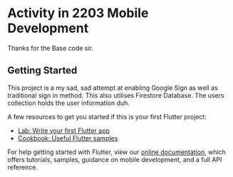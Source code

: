 # Activity in 2203 Mobile Development

Thanks for the Base code sir.

## Getting Started

This project is a my sad, sad attempt at enabling Google Sign as well as traditional sign in method.
This also utilises Firestore Database. The users collection holds the user information duh.

A few resources to get you started if this is your first Flutter project:

- [Lab: Write your first Flutter app](https://flutter.dev/docs/get-started/codelab)
- [Cookbook: Useful Flutter samples](https://flutter.dev/docs/cookbook)

For help getting started with Flutter, view our
[online documentation](https://flutter.dev/docs), which offers tutorials,
samples, guidance on mobile development, and a full API reference.
